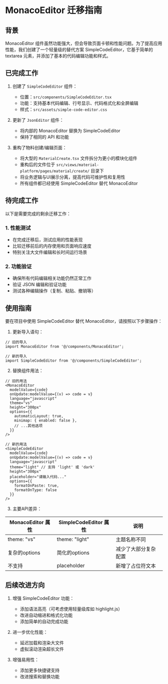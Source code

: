 # MonacoEditor 迁移指南

## 背景

MonacoEditor 组件虽然功能强大，但会导致页面卡顿和性能问题。为了提高应用性能，我们创建了一个轻量级的替代方案 SimpleCodeEditor，它基于简单的 textarea 元素，并添加了基本的代码编辑功能和样式。

## 已完成工作

1. 创建了 `SimpleCodeEditor` 组件：
   - 位置：`src/components/SimpleCodeEditor.tsx`
   - 功能：支持基本代码编辑、行号显示、代码格式化和全屏编辑
   - 样式：`src/assets/simple-code-editor.css`

2. 更新了 `JsonEditor` 组件：
   - 将内部的 MonacoEditor 替换为 SimpleCodeEditor
   - 保持了相同的 API 和功能

3. 重构了物料创建/编辑页面：
   - 将大型的 `MaterialCreate.tsx` 文件拆分为更小的模块化组件
   - 重构后的文件位于 `src/views/material-platform/pages/material/create/` 目录下
   - 将业务逻辑与UI展示分离，提高代码可维护性和复用性
   - 所有组件都已经使用 SimpleCodeEditor 替代 MonacoEditor

## 待完成工作

以下是需要完成的剩余迁移工作：

### 1. 性能测试

- 在完成迁移后，测试应用的性能表现
- 比较迁移前后的内存使用和页面响应速度
- 特别关注大文件编辑和长时间运行场景

### 2. 功能验证

- 确保所有代码编辑相关功能仍然正常工作
- 验证 JSON 编辑和验证功能
- 测试各种编辑操作（复制、粘贴、撤销等）

## 使用指南

要在项目中使用 SimpleCodeEditor 替代 MonacoEditor，请按照以下步骤操作：

1. 更新导入语句：

```tsx
// 旧的导入
import MonacoEditor from '@/components/MonacoEditor';

// 新的导入
import SimpleCodeEditor from '@/components/SimpleCodeEditor';
```

2. 替换组件用法：

```tsx
// 旧的用法
<MonacoEditor
  modelValue={code}
  onUpdate:modelValue={(v) => code = v}
  language="javascript"
  theme="vs"
  height="300px"
  options={{
    automaticLayout: true,
    minimap: { enabled: false },
    // ...其他选项
  }}
/>

// 新的用法
<SimpleCodeEditor
  modelValue={code}
  onUpdate:modelValue={(v) => code = v}
  language="javascript"
  theme="light" // 支持 'light' 或 'dark'
  height="300px"
  placeholder="请输入代码..."
  options={{
    formatOnPaste: true,
    formatOnType: false
  }}
/>
```

3. 主要API差异：

| MonacoEditor 属性 | SimpleCodeEditor 属性 | 说明 |
|------------------|---------------------|------|
| theme: "vs" | theme: "light" | 主题名称不同 |
| 复杂的options | 简化的options | 减少了大部分复杂配置 |
| 不支持 | placeholder | 新增了占位符文本 |

## 后续改进方向

1. 增强 SimpleCodeEditor 功能：
   - 添加语法高亮（可考虑使用轻量级库如 highlight.js）
   - 改进自动缩进和格式化功能
   - 添加简单的自动完成功能

2. 进一步优化性能：
   - 延迟加载和渲染大文件
   - 虚拟滚动渲染超长文件

3. 增强易用性：
   - 添加更多快捷键支持
   - 改进搜索和替换功能 